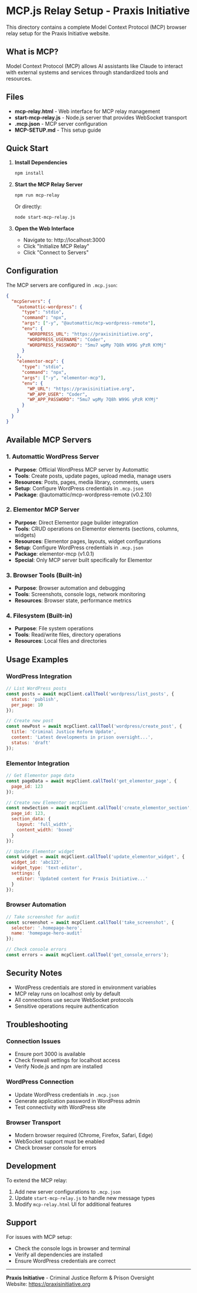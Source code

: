 # MCP.js Relay Setup - Praxis Initiative

This directory contains a complete Model Context Protocol (MCP) browser relay setup for the Praxis Initiative website.

## What is MCP?

Model Context Protocol (MCP) allows AI assistants like Claude to interact with external systems and services through standardized tools and resources.

## Files

- **mcp-relay.html** - Web interface for MCP relay management
- **start-mcp-relay.js** - Node.js server that provides WebSocket transport
- **.mcp.json** - MCP server configuration
- **MCP-SETUP.md** - This setup guide

## Quick Start

1. **Install Dependencies**
   ```bash
   npm install
   ```

2. **Start the MCP Relay Server**
   ```bash
   npm run mcp-relay
   ```
   
   Or directly:
   ```bash
   node start-mcp-relay.js
   ```

3. **Open the Web Interface**
   - Navigate to: http://localhost:3000
   - Click "Initialize MCP Relay"
   - Click "Connect to Servers"

## Configuration

The MCP servers are configured in `.mcp.json`:

```json
{
  "mcpServers": {
    "automattic-wordpress": {
      "type": "stdio",
      "command": "npx",
      "args": ["-y", "@automattic/mcp-wordpress-remote"],
      "env": {
        "WORDPRESS_URL": "https://praxisinitiative.org",
        "WORDPRESS_USERNAME": "Coder",
        "WORDPRESS_PASSWORD": "5mu7 wpMy 7Q8h W99G yPzR KYMj"
      }
    },
    "elementor-mcp": {
      "type": "stdio",
      "command": "npx",
      "args": ["-y", "elementor-mcp"],
      "env": {
        "WP_URL": "https://praxisinitiative.org",
        "WP_APP_USER": "Coder",
        "WP_APP_PASSWORD": "5mu7 wpMy 7Q8h W99G yPzR KYMj"
      }
    }
  }
}
```

## Available MCP Servers

### 1. Automattic WordPress Server  
- **Purpose**: Official WordPress MCP server by Automattic
- **Tools**: Create posts, update pages, upload media, manage users
- **Resources**: Posts, pages, media library, comments, users
- **Setup**: Configure WordPress credentials in `.mcp.json`
- **Package**: @automattic/mcp-wordpress-remote (v0.2.10)

### 2. Elementor MCP Server
- **Purpose**: Direct Elementor page builder integration  
- **Tools**: CRUD operations on Elementor elements (sections, columns, widgets)
- **Resources**: Elementor pages, layouts, widget configurations
- **Setup**: Configure WordPress credentials in `.mcp.json`
- **Package**: elementor-mcp (v1.0.1)
- **Special**: Only MCP server built specifically for Elementor

### 3. Browser Tools (Built-in)
- **Purpose**: Browser automation and debugging
- **Tools**: Screenshots, console logs, network monitoring
- **Resources**: Browser state, performance metrics

### 4. Filesystem (Built-in)  
- **Purpose**: File system operations
- **Tools**: Read/write files, directory operations
- **Resources**: Local files and directories

## Usage Examples

### WordPress Integration
```javascript
// List WordPress posts
const posts = await mcpClient.callTool('wordpress/list_posts', {
  status: 'publish',
  per_page: 10
});

// Create new post
const newPost = await mcpClient.callTool('wordpress/create_post', {
  title: 'Criminal Justice Reform Update',
  content: 'Latest developments in prison oversight...',
  status: 'draft'
});
```

### Elementor Integration
```javascript
// Get Elementor page data
const pageData = await mcpClient.callTool('get_elementor_page', {
  page_id: 123
});

// Create new Elementor section
const newSection = await mcpClient.callTool('create_elementor_section', {
  page_id: 123,
  section_data: {
    layout: 'full_width',
    content_width: 'boxed'
  }
});

// Update Elementor widget
const widget = await mcpClient.callTool('update_elementor_widget', {
  widget_id: 'abc123',
  widget_type: 'text-editor',
  settings: {
    editor: 'Updated content for Praxis Initiative...'
  }
});
```

### Browser Automation
```javascript
// Take screenshot for audit
const screenshot = await mcpClient.callTool('take_screenshot', {
  selector: '.homepage-hero',
  name: 'homepage-hero-audit'
});

// Check console errors
const errors = await mcpClient.callTool('get_console_errors');
```

## Security Notes

- WordPress credentials are stored in environment variables
- MCP relay runs on localhost only by default
- All connections use secure WebSocket protocols
- Sensitive operations require authentication

## Troubleshooting

### Connection Issues
- Ensure port 3000 is available
- Check firewall settings for localhost access
- Verify Node.js and npm are installed

### WordPress Connection
- Update WordPress credentials in `.mcp.json`
- Generate application password in WordPress admin
- Test connectivity with WordPress site

### Browser Transport
- Modern browser required (Chrome, Firefox, Safari, Edge)
- WebSocket support must be enabled
- Check browser console for errors

## Development

To extend the MCP relay:

1. Add new server configurations to `.mcp.json`
2. Update `start-mcp-relay.js` to handle new message types
3. Modify `mcp-relay.html` UI for additional features

## Support

For issues with MCP setup:
- Check the console logs in browser and terminal
- Verify all dependencies are installed
- Ensure WordPress credentials are correct

---

**Praxis Initiative** - Criminal Justice Reform & Prison Oversight  
Website: https://praxisinitiative.org